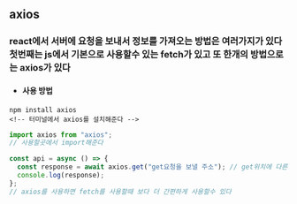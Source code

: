 ## axios

### react에서 서버에 요청을 보내서 정보를 가져오는 방법은 여러가지가 있다 첫번째는 js에서 기본으로 사용할수 있는 fetch가 있고 또 한개의 방법으로는 axios가 있다

- #### 사용 방법

```
npm install axios
<!-- 터미널에서 axios를 설치해준다 -->
```

```jsx
import axios from "axios";
// 사용할곳에서 import해준다

const api = async () => {
  const response = await axios.get("get요청을 보낼 주소"); // get위치에 다른 method를 넣어서 사용할수도 있다
  console.log(response);
};
// axios를 사용하면 fetch를 사용할때 보다 더 간편하게 사용할수 있다
```
